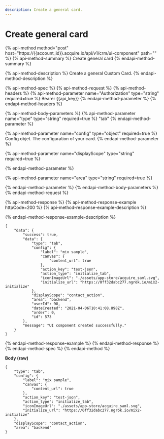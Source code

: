 ```yaml
---
description: Create a general card.
---
```


# Create general card

{% api-method method="post" host="https://{{account\_id}}.acquire.io/api/v1/crm/ui-component" path="" %}
{% api-method-summary %}
Create general card
{% endapi-method-summary %}

{% api-method-description %}
Create a general Custom Card.
{% endapi-method-description %}

{% api-method-spec %}
{% api-method-request %}
{% api-method-headers %}
{% api-method-parameter name="Authorization" type="string" required=true %}
Bearer {{api\_key}}
{% endapi-method-parameter %}
{% endapi-method-headers %}

{% api-method-body-parameters %}
{% api-method-parameter name="type" type="string" required=true %}
"tab"
{% endapi-method-parameter %}

{% api-method-parameter name="config" type="object" required=true %}
Config objet. The configuration of your card.
{% endapi-method-parameter %}

{% api-method-parameter name="displayScope" type="string" required=true %}

{% endapi-method-parameter %}

{% api-method-parameter name="area" type="string" required=true %}

{% endapi-method-parameter %}
{% endapi-method-body-parameters %}
{% endapi-method-request %}

{% api-method-response %}
{% api-method-response-example httpCode=200 %}
{% api-method-response-example-description %}

{% endapi-method-response-example-description %}

```
{
    "data": {
        "success": true,
        "data": {
            "type": "tab",
            "config": {
                "label": "mix sample",
                "canvas": {
                    "content_url": true
                },
                "action_key": "test-json",
                "action_type": "initialize_tab",
                "iconImageUrl": "./assets/app-store/acquire_saml.svg",
                "initialize_url": "https://0ff32dabc277.ngrok.io/mix2-initialize"
            },
            "displayScope": "contact_action",
            "area": "backend",
            "userId": 98,
            "dateCreated": "2021-04-06T10:41:08.898Z",
            "order": 0,
            "id": 573
        },
        "message": "UI component created successfully."
    }
}
```
{% endapi-method-response-example %}
{% endapi-method-response %}
{% endapi-method-spec %}
{% endapi-method %}

**Body \(raw\)**

```text
{
    "type": "tab",
    "config": {
        "label": "mix sample",
        "canvas": {
            "content_url": true
        },
        "action_key": "test-json",
        "action_type": "initialize_tab",
        "iconImageUrl": "./assets/app-store/acquire_saml.svg",
        "initialize_url": "https://0ff32dabc277.ngrok.io/mix2-initialize"
    },
    "displayScope": "contact_action",
    "area": "backend"
}
```


